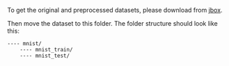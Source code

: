 To get the original and preprocessed datasets, please download from [jbox](https://jbox.sjtu.edu.cn/l/VooiCd).

Then move the dataset to this folder. The folder structure should look like this:

    ---- mnist/
        ---- mnist_train/
        ---- mnist_test/